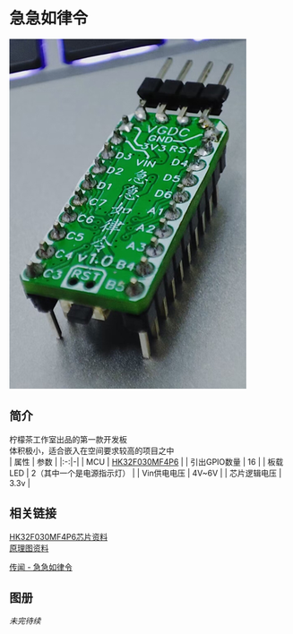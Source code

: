# 急急如律令
![](../../../img\急急如律令1.0adklsdohasougs.jpg)
## 简介
柠檬茶工作室出品的第一款开发板  
体积极小，适合嵌入在空间要求较高的项目之中  
| 属性 | 参数 |
|:-:|-|
| MCU | [HK32F030MF4P6](https://www.hsxp-hk.com/companyfile/155/) |
| 引出GPIO数量 | 16 |
| 板载LED | 2（其中一个是电源指示灯） |
| Vin供电电压 | 4V~6V |
| 芯片逻辑电压 | 3.3v |
## 相关链接
[HK32F030MF4P6芯片资料](https://www.hsxp-hk.com/companyfile/155/)  
[原理图资料](./急急如律令-原理图.pdf)  

[传闻 - 急急如律令](./%E4%BC%A0%E9%97%BB.md) 
## 图册
*未完待续* 